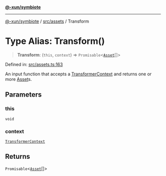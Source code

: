 [**@-xun/symbiote**](../../../README.md)

***

[@-xun/symbiote](../../../README.md) / [src/assets](../README.md) / Transform

# Type Alias: Transform()

> **Transform**: (`this`, `context`) => `Promisable`\<[`Asset`](Asset.md)[]\>

Defined in: [src/assets.ts:163](https://github.com/Xunnamius/symbiote/blob/ee28fd25e233e1ad9b7043e0faa8defae74dbe7b/src/assets.ts#L163)

An input function that accepts a [TransformerContext](TransformerContext.md) and returns one
or more [Asset](Asset.md)s.

## Parameters

### this

`void`

### context

[`TransformerContext`](TransformerContext.md)

## Returns

`Promisable`\<[`Asset`](Asset.md)[]\>
